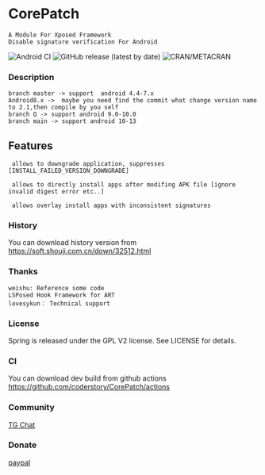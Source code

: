 # CorePatch

```
A Module For Xposed Framework
Disable signature verification For Android
 ```
![Android CI](https://github.com/coderstory/CorePatch/workflows/Android%20CI/badge.svg)  ![GitHub release (latest by date)](https://img.shields.io/github/v/release/coderstory/CorePatch)  ![CRAN/METACRAN](https://img.shields.io/cran/l/devtools)

### Description
```
branch master -> support  android 4.4-7.x
Android8.x ->  maybe you need find the commit what change version name to 2.1,then compile by you self
branch Q -> support android 9.0-10.0
branch main -> support android 10-13
```

## Features
```
 allows to downgrade application, suppresses [INSTALL_FAILED_VERSION_DOWNGRADE]

 allows to directly install apps after modifing APK file [ignore invalid digest error etc..]

 allows overlay install apps with inconsistent signatures
```

### History
You can download history version from https://soft.shouji.com.cn/down/32512.html

### Thanks
```
weishu: Reference some code
LSPosed Hook Framework for ART
lovesykun： Technical support
```
### License
Spring is released under the GPL V2 license. See LICENSE for details.

### CI
You can download dev build from github actions
https://github.com/coderstory/CorePatch/actions

### Community
[TG Chat](https://t.me/core_patch_chat)


### Donate
[paypal](http://paypal.me/code620)



